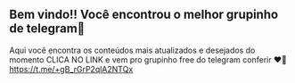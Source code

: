 ## Bem vindo!! Você encontrou o melhor grupinho de telegram🙈

Aqui você encontra os conteúdos mais atualizados e desejados do momento CLICA NO LINK e vem pro grupinho free do telegram  conferir ❤️‍🔥
https://t.me/+gB_rGrP2qlA2NTQx
<!--
**selfieprime/selfieprime** is a ✨ _special_ ✨ repository because its `README.md` (this file) appears on your GitHub profile.

Here are some ideas to get you started:

- 🔭 I’m currently working on ...
- 🌱 I’m currently learning ...
- 👯 I’m looking to collaborate on ...
- 🤔 I’m looking for help with ...
- 💬 Ask me about ...
- 📫 How to reach me: ...
- 😄 Pronouns: ...
- ⚡ Fun fact: ...
-->

